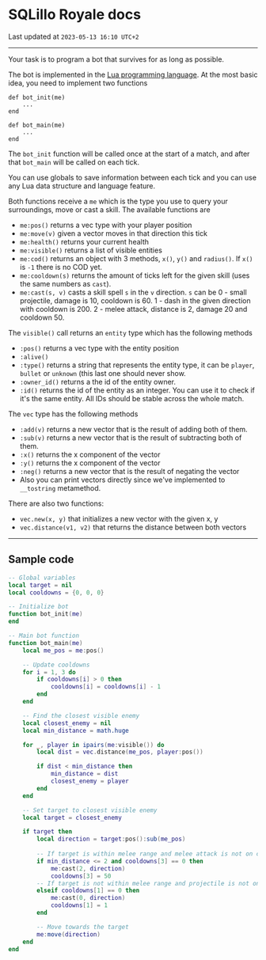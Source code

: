 # SQLillo Royale docs

Last updated at `2023-05-13 16:10 UTC+2`

---

Your task is to program a bot that survives for as long as possible.

The bot is implemented in the [Lua programming language](https://devhints.io/lua).
At the most basic idea, you need to implement two functions
```
def bot_init(me)
	...
end

def bot_main(me)
	...
end
```

The `bot_init` function will be called once at the start of a match, 
and after that `bot_main` will be called on each tick.

You can use globals to save information between each tick and you can use any Lua 
data structure and language feature.

Both functions receive a `me` which is the type you use to query your surroundings,
move or cast a skill. The available functions are

* `me:pos()` returns a vec type with your player position
* `me:move(v)` given a vector moves in that direction this tick
* `me:health()` returns your current health
* `me:visible()` returns a list of visible entities
* `me:cod()` returns an object with 3 methods, `x()`, `y()` and `radius()`. If `x()` is `-1` there is no COD yet.
* `me:cooldown(s)` returns the amount of ticks left for the given skill (uses the same numbers as `cast`). 
* `me:cast(s, v)` casts a skill spell `s` in the `v` direction. 
	`s` can be 0 - small projectile, damage is 10, cooldown is 60.
	         1 - dash in the given direction with cooldown is 200.
			 2 - melee attack, distance is 2, damage 20 and cooldown 50.

The `visible()` call returns an `entity` type which has the following methods

* `:pos()` returns a vec type with the entity position
* `:alive()` 
* `:type()` returns a string that represents the entity type, it can be `player`, `bullet` or `unknown` (this last one should never show.
* `:owner_id()` returns a the id of the entity owner.
* `:id()` returns the id of the entity as an integer. You can use it to check if it's the same entity. All IDs should be stable across the whole match.

The `vec` type has the following methods

* `:add(v)` returns a new vector that is the result of adding both of them.
* `:sub(v)` returns a new vector that is the result of subtracting both of them.
* `:x()` returns the x component of the vector
* `:y()` returns the x component of the vector
* `:neg()` returns a new vector that is the result of negating the vector
* Also you can print vectors directly since we've implemented to `__tostring` metamethod.

There are also two functions:

* `vec.new(x, y)` that initializes a new vector with the given x, y
* `vec.distance(v1, v2)` that returns the distance between both vectors

---

## Sample code

```lua
-- Global variables
local target = nil
local cooldowns = {0, 0, 0}

-- Initialize bot
function bot_init(me)
end

-- Main bot function
function bot_main(me)
    local me_pos = me:pos()

    -- Update cooldowns
    for i = 1, 3 do
        if cooldowns[i] > 0 then
            cooldowns[i] = cooldowns[i] - 1
        end
    end

    -- Find the closest visible enemy
    local closest_enemy = nil
    local min_distance = math.huge

    for _, player in ipairs(me:visible()) do
        local dist = vec.distance(me_pos, player:pos())

        if dist < min_distance then
            min_distance = dist
            closest_enemy = player
        end
    end

    -- Set target to closest visible enemy
    local target = closest_enemy

    if target then
        local direction = target:pos():sub(me_pos)
        
        -- If target is within melee range and melee attack is not on cooldown, use melee attack
        if min_distance <= 2 and cooldowns[3] == 0 then
            me:cast(2, direction)
            cooldowns[3] = 50
        -- If target is not within melee range and projectile is not on cooldown, use projectile
        elseif cooldowns[1] == 0 then
            me:cast(0, direction)
            cooldowns[1] = 1
        end

        -- Move towards the target
        me:move(direction)
    end
end
```
